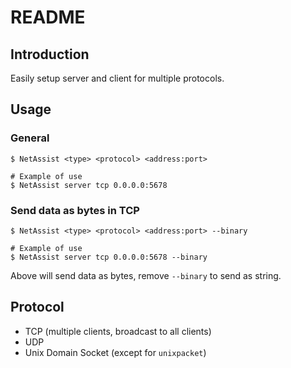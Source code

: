 # README

## Introduction

Easily setup server and client for multiple protocols.

## Usage

### General

```shell
$ NetAssist <type> <protocol> <address:port>

# Example of use
$ NetAssist server tcp 0.0.0.0:5678
```

### Send data as bytes in TCP

```shell
$ NetAssist <type> <protocol> <address:port> --binary

# Example of use
$ NetAssist server tcp 0.0.0.0:5678 --binary
```

Above will send data as bytes, remove `--binary` to send as string.

## Protocol

- TCP (multiple clients, broadcast to all clients)
- UDP
- Unix Domain Socket (except for `unixpacket`)
